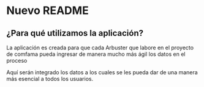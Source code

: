 # Nuevo README

## ¿Para qué utilizamos la aplicación?

La aplicación es creada para que cada Arbuster que labore en el proyecto de comfama pueda ingresar de manera mucho más ágil los datos en el proceso

Aquí serán integrado los datos a los cuales se les pueda dar de una manera más esencial a todos los usuarios.